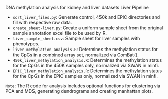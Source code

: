 
DNA methylation analysis for kidney and liver datasets
Liver Pipeline
- `sort_liver_files.py`: Generate control, 450k and EPIC directories and fill with respective raw data.
- `create_sheet-liver.py`: Create a uniform sample sheet from the original sample annotation excel file to be used by R.
- `liver_sample_sheet.csv`: Sample sheet for liver samples with phenotypes. 
- `liver_methylation_analysis.R`: Determines the methylation status for the CpGs in a combined array set, normalized via ComBat().
- `450k_liver_methylation_analysis.R`: Determines the methylation status for the CpGs in the 450K samples only, normalized via SWAN in minfi. 
- `EPIC_liver_methylation_analysis.R`: Determines the methylation status for the CpGs in the EPIC samples only, normalized via SWAN in minfi. 

`Note`: The R code for analysis includes optional functions for clustering via PCA and MDS, generating dendrograms and creating manhattan plots.
